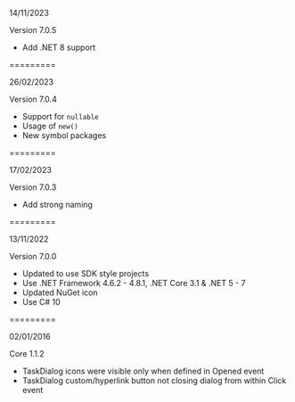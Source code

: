 14/11/2023

Version 7.0.5
- Add .NET 8 support

=========

26/02/2023

Version 7.0.4
- Support for `nullable`
- Usage of `new()`
- New symbol packages

=========

17/02/2023

Version 7.0.3
- Add strong naming

=========

13/11/2022

Version 7.0.0
- Updated to use SDK style projects
- Use .NET Framework 4.6.2 - 4.8.1, .NET Core 3.1 &  .NET 5 - 7
- Updated NuGet icon
- Use C# 10

=========

02/01/2016
 
Core 1.1.2
- TaskDialog icons were visible only when defined in Opened event
- TaskDialog custom/hyperlink button not closing dialog from within Click event
